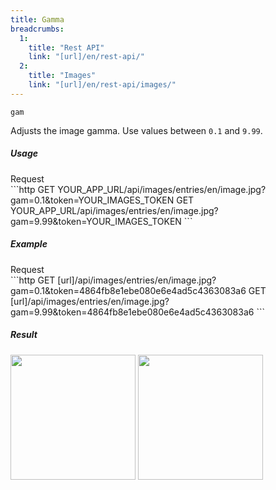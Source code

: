 ```yaml
---
title: Gamma
breadcrumbs:
  1:
    title: "Rest API"
    link: "[url]/en/rest-api/"
  2:
    title: "Images"
    link: "[url]/en/rest-api/images/"
---
```


`gam`

Adjusts the image gamma. Use values between `0.1` and `9.99`.

##### Usage

<div class="file-header">Request</div>
```http
GET YOUR_APP_URL/api/images/entries/en/image.jpg?gam=0.1&token=YOUR_IMAGES_TOKEN
GET YOUR_APP_URL/api/images/entries/en/image.jpg?gam=9.99&token=YOUR_IMAGES_TOKEN
```

##### Example

<div class="file-header">Request</div>
```http
GET [url]/api/images/entries/en/image.jpg?gam=0.1&token=4864fb8e1ebe080e6e4ad5c4363083a6
GET [url]/api/images/entries/en/image.jpg?gam=9.99&token=4864fb8e1ebe080e6e4ad5c4363083a6
```

##### Result

<img width="200" class="inline" src="[url]/api/images/entries/en/image.jpg?gam=0.1&token=4864fb8e1ebe080e6e4ad5c4363083a6">
<img width="200" class="inline" src="[url]/api/images/entries/en/image.jpg?gam=9.99&token=4864fb8e1ebe080e6e4ad5c4363083a6">
